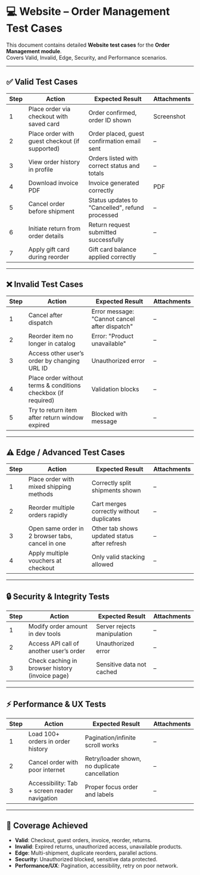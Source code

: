 # 💻 Website – Order Management Test Cases

This document contains detailed **Website test cases** for the **Order Management module**.  
Covers Valid, Invalid, Edge, Security, and Performance scenarios.

---

## ✅ Valid Test Cases

| Step | Action | Expected Result | Attachments |
|------|--------|-----------------|-------------|
| 1 | Place order via checkout with saved card | Order confirmed, order ID shown | Screenshot |
| 2 | Place order with guest checkout (if supported) | Order placed, guest confirmation email sent | – |
| 3 | View order history in profile | Orders listed with correct status and totals | – |
| 4 | Download invoice PDF | Invoice generated correctly | PDF |
| 5 | Cancel order before shipment | Status updates to "Cancelled", refund processed | – |
| 6 | Initiate return from order details | Return request submitted successfully | – |
| 7 | Apply gift card during reorder | Gift card balance applied correctly | – |

---

## ❌ Invalid Test Cases

| Step | Action | Expected Result | Attachments |
|------|--------|-----------------|-------------|
| 1 | Cancel after dispatch | Error message: "Cannot cancel after dispatch" | – |
| 2 | Reorder item no longer in catalog | Error: "Product unavailable" | – |
| 3 | Access other user’s order by changing URL ID | Unauthorized error | – |
| 4 | Place order without terms & conditions checkbox (if required) | Validation blocks | – |
| 5 | Try to return item after return window expired | Blocked with message | – |

---

## ⚠️ Edge / Advanced Test Cases

| Step | Action | Expected Result | Attachments |
|------|--------|-----------------|-------------|
| 1 | Place order with mixed shipping methods | Correctly split shipments shown | – |
| 2 | Reorder multiple orders rapidly | Cart merges correctly without duplicates | – |
| 3 | Open same order in 2 browser tabs, cancel in one | Other tab shows updated status after refresh | – |
| 4 | Apply multiple vouchers at checkout | Only valid stacking allowed | – |

---

## 🔒 Security & Integrity Tests

| Step | Action | Expected Result | Attachments |
|------|--------|-----------------|-------------|
| 1 | Modify order amount in dev tools | Server rejects manipulation | – |
| 2 | Access API call of another user’s order | Unauthorized error | – |
| 3 | Check caching in browser history (invoice page) | Sensitive data not cached | – |

---

## ⚡ Performance & UX Tests

| Step | Action | Expected Result | Attachments |
|------|--------|-----------------|-------------|
| 1 | Load 100+ orders in order history | Pagination/infinite scroll works | – |
| 2 | Cancel order with poor internet | Retry/loader shown, no duplicate cancellation | – |
| 3 | Accessibility: Tab + screen reader navigation | Proper focus order and labels | – |

---

## 📌 Coverage Achieved
- **Valid**: Checkout, guest orders, invoice, reorder, returns.  
- **Invalid**: Expired returns, unauthorized access, unavailable products.  
- **Edge**: Multi-shipment, duplicate reorders, parallel actions.  
- **Security**: Unauthorized blocked, sensitive data protected.  
- **Performance/UX**: Pagination, accessibility, retry on poor network.  
